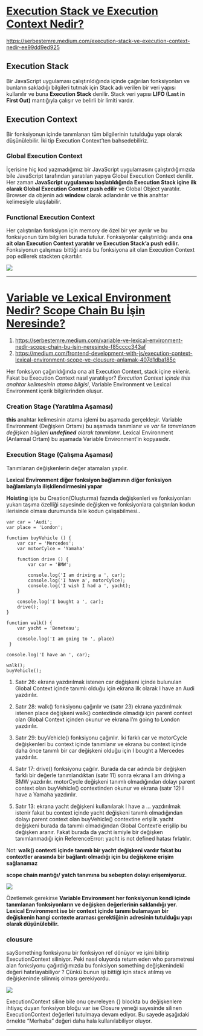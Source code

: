 # [Execution Stack ve Execution Context Nedir?](https://serbestemre.medium.com/execution-stack-ve-execution-context-nedir-ee99dd9ed925)
https://serbestemre.medium.com/execution-stack-ve-execution-context-nedir-ee99dd9ed925

## Execution Stack
Bir JavaScript uygulaması çalıştırıldığında içinde çağırılan fonksiyonları ve bunların sakladığı bilgileri tutmak için Stack adı verilen bir veri yapısı kullanılır ve buna **Execution Stack** denilir. 
Stack veri yapısı **LIFO (Last in First Out)** mantığıyla çalışır ve belirli bir limiti vardır.

## Execution Context

Bir fonksiyonun içinde tanımlanan tüm bilgilerinin tutulduğu yapı olarak düşünülebilir. İki tip Execution Context’ten bahsedebiliriz.

### Global Execution Context
İçerisine hiç kod yazmadığımız bir JavaScript uygulamasını çalıştırdığımızda bile JavaScript tarafından yaratılan yapıya Global Execution Context denilir. Her zaman **JavaScript uygulaması başlatıldığında Execution Stack içine ilk olarak Global Execution Context push edilir** ve Global Object yaratılır. Browser da objenin adı **window** olarak adlandırılır ve **this** anahtar kelimesiyle ulaşılabilir.

### Functional Execution Context
Her çalıştırılan fonksiyon için memory de özel bir yer ayrılır ve bu fonksiyonun tüm bilgileri burada tutulur. Fonksiyonlar çalıştırıldığı anda **ona ait olan Execution Context yaratılır ve Execution Stack’a push edilir.** Fonksiyonun çalışması bittiği anda bu fonksiyona ait olan Execution Context pop edilerek stackten çıkartılır.

![](https://miro.medium.com/v2/resize:fit:720/format:webp/1*8YttCSmQs3xg1Mrwt4b6vQ.png)


---

# [Variable ve Lexical Environment Nedir? Scope Chain Bu İşin Neresinde?](https://serbestemre.medium.com/variable-ve-lexical-environment-nedir-scope-chain-bu-i̇şin-neresinde-f85cccc343af)
1. https://serbestemre.medium.com/variable-ve-lexical-environment-nedir-scope-chain-bu-i̇şin-neresinde-f85cccc343af
2. https://medium.com/frontend-development-with-js/execution-context-lexical-environment-scope-ve-clousure-anlamak-407d1dba185c

Her fonksiyon çağırıldığında ona ait Execution Context, stack içine eklenir. Fakat bu Execution Context nasıl yaratılıyor? 
*Execution Context içinde this anahtar kelimesinin atama bilgisi*, Variable Environment ve Lexical Environment içerik bilgilerinden oluşur.

### Creation Stage (Yaratılma Aşaması)
**this** anahtar kelimesinin atama işlemi bu aşamada gerçekleşir.
Variable Environment (Değişken Ortamı) bu aşamada tanımlanır ve *var ile tanımlanan değişken bilgileri **undefined** olarak tanımlanır*.
Lexical Environment (Anlamsal Ortam) bu aşamada Variable Environment’in kopyasıdır.

### Execution Stage (Çalışma Aşaması)
Tanımlanan değişkenlerin değer atamaları yapılır.

**Lexical Environment diğer fonksiyon bağlamının diğer fonksiyon bağlamlarıyla ilişkilendirmesini yapar**

**Hoisting** işte bu Creation(Oluşturma) fazında değişkenleri ve fonksiyonları yukarı taşıma özelliği sayesinde değişken ve fonksiyonlara çalıştırılan kodun ilerisinde olması durumunda bile kodun çalışabilmesi..

```
var car = 'Audi';
var place = 'London';

function buyVehicle () {
    var car = 'Mercedes';
    var motorCylce = 'Yamaha'
    
    function drive () {
        var car = 'BMW';
        
        console.log('I am driving a ', car);
        console.log('I have a', motorCylce);
        console.log('I wish I had a ', yacht);
    }

    console.log('I bought a ', car);
    drive();
}

function walk() {
    var yacht = 'Beneteau';

    console.log('I am going to ', place)
 }

console.log('I have an ', car);

walk();
buyVehicle();
```

1. Satır 26: ekrana yazdırılmak istenen car değişkeni içinde bulunulan Global Context içinde tanımlı olduğu için ekrana ilk olarak I have an Audi yazdırılır.


2. Satır 28: walk() fonksiyonu çağırılır ve (satır 23) ekrana yazdırılmak istenen place değişkeni walk() contextinde olmadığı için parent context olan Global Context içinden okunur ve ekrana I’m going to London yazdırılır.

3. Satır 29: buyVehicle() fonksiyonu çağırılır. İki farklı car ve motorCycle değişkenleri bu context içinde tanımlanır ve ekrana bu context içinde daha önce tanımlı bir car değişkeni olduğu için I bought a Mercedes yazdırılır.

4. Satır 17: drive() fonksiyonu çağılır. Burada da car adında bir değişken farklı bir değerle tanımlandıktan (satır 11) sonra ekrana I am driving a BMW yazdırılır. motorCycle değişkeni tanımlı olmadığından dolayı parent context olan buyVehicle() contextinden okunur ve ekrana (satır 12) I have a Yamaha yazdırılır.

5. Satır 13: ekrana yacht değişkeni kullanılarak I have a ... yazdırılmak istenir fakat bu context içinde yacht değişkeni tanımlı olmadığından dolayı parent context olan buyVehicle() contextine erişilir. yacht değişkeni burada da tanımlı olmadığından Global Context’e erişilip bu değişken aranır. Fakat burada da yacht ismiyle bir değişken tanımlanmadığı için ReferenceError: yacht is not defined hatası fırlatılır.

Not: **walk() contexti içinde tanımlı bir yacht değişkeni vardır fakat bu contextler arasında bir bağlantı olmadığı için bu değişkene erişim sağlanamaz**

**scope chain mantığı/ yatch tanımına bu sebepten dolayı erişemiyoruz.**

![](https://miro.medium.com/v2/resize:fit:720/format:webp/1*9qSU6M-PvCbgaNKIhNo_iw.png)


Özetlemek gerekirse 
**Variable Environment her fonksiyonun kendi içinde tanımlanan fonksiyonların ve değişken değerlerinin saklandığı yer.**
**Lexical Environment ise bir context içinde tanımı bulamayan bir değişkenin hangi contexte araması gerektiğinin adresinin tutulduğu yapı olarak düşünülebilir.**

### clousure

saySomething fonksiyonu bir fonksiyon ref dönüyor ve işini bitirip ExecutionContext siliniyor. Peki nasıl oluyorda return eden who parametresi alan fonksiyonu çağırdığımızda bu fonksiyon something değişkenindeki değeri hatırlayabiliyor ? Çünkü bunun işi bittiği için stack atılmış ve değişkeninde silinmiş olması gerekiyordu.

![](https://miro.medium.com/v2/resize:fit:720/format:webp/1*XkLQPwU6ptP44E0D9RhpNg.png)


ExecutionContext siline bile onu çevreleyen {} blockta bu değişkenlere ihtiyaç duyan fonksiyon bloğu var ise Closure yeneği sayesinde silinen ExecutionContext değerleri tutulmaya devam ediyor. Bu sayede aşağıdaki örnekte “Merhaba” değeri daha hala kullanılabiliyor oluyor.

---

